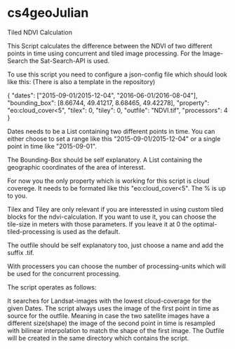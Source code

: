 # cs4geoJulian
Tiled NDVI Calculation

This Script calculates the difference between the NDVI of two different points in time using
concurrent and tiled image processing. For the Image-Search the Sat-Search-API is used.

To use this script you need to configure a json-config file which should look like this:
(There is also a template in the repository)

{
  "dates": ["2015-09-01/2015-12-04", "2016-06-01/2016-08-04"],
  "bounding_box": [8.66744, 49.41217, 8.68465, 49.42278],
  "property": "eo:cloud_cover<5",
    "tilex": 0,
    "tiley": 0,
    "outfile": "NDVI.tif",
  "processors": 4
}

Dates needs to be a List containing two different points in time. You can either choose to 
set a range like this "2015-09-01/2015-12-04" or a single point in time like "2015-09-01".

The Bounding-Box should be self explanatory. A List containing the geographic coordinates of the
area of interesst.

For now you the only property which is working for this script is cloud coverege. It 
needs to be formated like this "eo:cloud_cover<5". The % is up to you.

Tilex and Tiley are only relevant if you are interessted in using custom tiled blocks for the
ndvi-calculation. If you want to use it, you can choose the tile-size in meters with those parameters.
If you leave it at 0 the optimal-tiled-processing is used as the default.

The outfile should be self explanatory too, just choose a name and add the suffix .tif. 

With processers you can choose the number of processing-units which will be used for the concurrent
processing. 

The script operates as follows:

It searches for Landsat-images with the lowest cloud-coverage for the given Dates. The script always
uses the image of the first point in time as source for the outfile. Meaning in case the two satellite images
have a different size(shape) the image of the second point in time is resampled with bilinear interpolation
to match the shape of the first image. The Outfile will be created in the same directory which contains the script.
